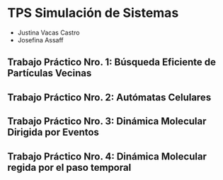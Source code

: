 # TPS Simulación de Sistemas

- Justina Vacas Castro
- Josefina Assaff

## Trabajo Práctico Nro. 1: Búsqueda Eficiente de Partículas Vecinas

## Trabajo Práctico Nro. 2: Autómatas Celulares

## Trabajo Práctico Nro. 3: Dinámica Molecular Dirigida por Eventos

## Trabajo Práctico Nro. 4: Dinámica Molecular regida por el paso temporal
